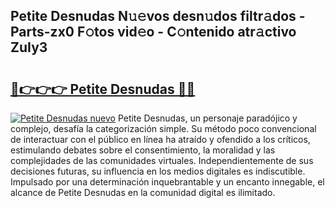 ## Petite Desnudas N𝚞𝚎vos desn𝚞dos filtr𝚊dos - Parts-zx0 F𝚘tos vid𝚎o - C𝚘ntenido atr𝚊ctivo ZuIy3

# <h2><a href="http://mb19o05.tromn.icu/?c=Petite+Desnudas">🔗👉👉👉 Petite Desnudas 🔗🔗</a></h2>

[![Petite Desnudas nuevo](https://i.imgur.com/pEAQMta.gif)](http://mb19o05.tromn.icu/?c=Petite+Desnudas)
Petite Desnudas, un personaje paradójico y complejo, desafía la categorización simple. Su método poco convencional de interactuar con el público en línea ha atraído y ofendido a los críticos, estimulando debates sobre el consentimiento, la moralidad y las complejidades de las comunidades virtuales. Independientemente de sus decisiones futuras, su influencia en los medios digitales es indiscutible. Impulsado por una determinación inquebrantable y un encanto innegable, el alcance de Petite Desnudas en la comunidad digital es ilimitado.
